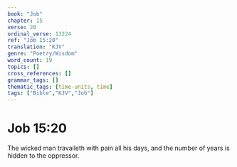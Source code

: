 ```yaml
---
book: "Job"
chapter: 15
verse: 20
ordinal_verse: 13224
ref: "Job 15:20"
translation: "KJV"
genre: "Poetry/Wisdom"
word_count: 19
topics: []
cross_references: []
grammar_tags: []
thematic_tags: [time-units, time]
tags: ["Bible","KJV","Job"]
---
```


# Job 15:20

The wicked man travaileth with pain all his days, and the number of years is hidden to the oppressor.
